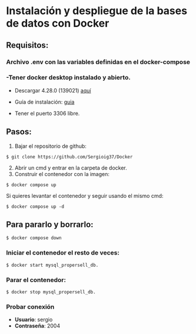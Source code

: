 # Instalación y despliegue de la bases de datos con Docker

## Requisitos:

### Archivo .env con las variables definidas en el docker-compose

### -Tener docker desktop instalado y abierto. 

-  Descargar 4.28.0 (139021) [aquí](https://www.docker.com/products/docker-desktop/)

- Guía de instalación: [guia](https://docs.docker.com/desktop/install/windows-install/)
-  Tener el puerto 3306 libre.

## Pasos:

1. Bajar el repositorio de github: 

```
$ git clone https://github.com/Sergioig37/Docker
```
2. Abrir un cmd y entrar en la carpeta de docker.
3. Construir el contenedor con la imagen: 
```
$ docker compose up
```   
Si quieres levantar el contenedor y seguir usando el mismo cmd:
```
$ docker compose up -d 
```
## Para pararlo y borrarlo: 
```
$ docker compose down
````
### Iniciar el contenedor el resto de veces: 
```
$ docker start mysql_propersell_db.
```  
### Parar el contenedor: 
```
$ docker stop mysql_propersell_db.
```    
### Probar conexión
- **Usuario**: sergio
- **Contraseña**: 2004
